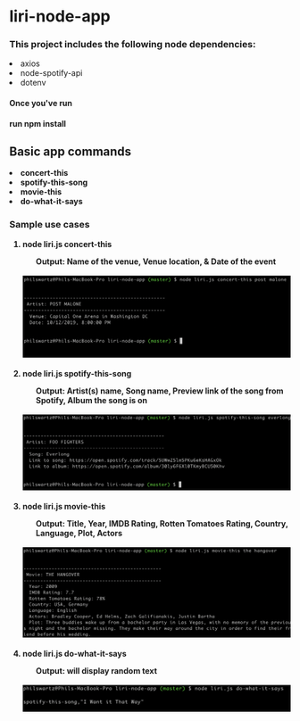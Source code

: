# liri-node-app

<h3>This project includes the following node dependencies:</h3>

<li>axios</li>
<li>node-spotify-api</li>
<li>dotenv</li>

<h4>Once you've run <git clone 'this repo'> <h4>
  <p>run npm install</p>

<h2>Basic app commands</h2>

<li>concert-this</li>
<li>spotify-this-song</li>
<li>movie-this</li>
<li>do-what-it-says</li>

<h3>Sample use cases</h3>
<ol>
  <li>node liri.js concert-this <artist/band name here></li>
  <ul>Output: Name of the venue, Venue location, & Date of the event</ul>
  <br>
  <img src="images/command-line-img.png">
  

  <br>
  <br>
  
  <li>node liri.js spotify-this-song <song name here></li>
  <ul>Output: Artist(s) name, Song name, Preview link of the song from Spotify, Album the song is on</ul>
  <br>
  
  <img src="images/command-line-img2.png">
  
  
  <br>
  <br>

  <li>node liri.js movie-this <movie name here></li>
  <ul>Output: Title, Year, IMDB Rating, Rotten Tomatoes Rating, Country, Language, Plot, Actors</ul>
  <br>

  <img src="images/command-line-img3.png">

  <br>
  <br>

  <li>node liri.js do-what-it-says</li>
  <ul>Output: will display random text</ul>

  <br>
  
  <img src="images/command-line-img4.png">
  
  <br>
  <br>


</ol>








